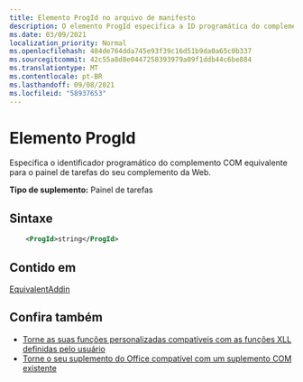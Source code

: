 ```yaml
---
title: Elemento ProgId no arquivo de manifesto
description: O elemento ProgId especifica a ID programática do complemento COM equivalente para o painel de tarefas do seu complemento da Web.
ms.date: 03/09/2021
localization_priority: Normal
ms.openlocfilehash: 484de764dda745e93f39c16d51b9da0a65c0b337
ms.sourcegitcommit: 42c55a8d8e0447258393979a09f1ddb44c6be884
ms.translationtype: MT
ms.contentlocale: pt-BR
ms.lasthandoff: 09/08/2021
ms.locfileid: "58937653"
---
```

# <a name="progid-element"></a>Elemento ProgId

Especifica o identificador programático do complemento COM equivalente para o painel de tarefas do seu complemento da Web.

**Tipo de suplemento:** Painel de tarefas

## <a name="syntax"></a>Sintaxe

```XML
    <ProgId>string</ProgId>  
```

## <a name="contained-in"></a>Contido em

[EquivalentAddin](equivalentaddin.md)

## <a name="see-also"></a>Confira também

- [Torne as suas funções personalizadas compatíveis com as funções XLL definidas pelo usuário](../../excel/make-custom-functions-compatible-with-xll-udf.md)
- [Torne o seu suplemento do Office compatível com um suplemento COM existente](../../develop/make-office-add-in-compatible-with-existing-com-add-in.md)